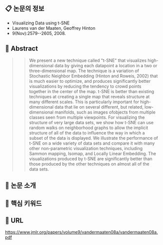 ## 📋 논문의 정보

- Visualizing Data using t-SNE 
- Laurens van der Maaten, Geoffrey Hinton
- 9(Nov):2579--2605, 2008.

## 📃 Abstract
>>We present a new technique called "t-SNE" that visualizes high-dimensional data by giving each datapoint a location in a two or three-dimensional map. The technique is a variation of Stochastic Neighbor Embedding (Hinton and Roweis, 2002) that is much easier to optimize, and produces significantly better visualizations by reducing the tendency to crowd points together in the center of the map. t-SNE is better than existing techniques at creating a single map that reveals structure at many different scales. This is particularly important for high-dimensional data that lie on several different, but related, low-dimensional manifolds, such as images ofobjects from multiple classes seen from multiple viewpoints. For visualizing the structure of very large data sets, we show how t-SNE can use random walks on neighborhood graphs to allow the implicit structure of all of the data to influence the way in which a subset of the data is displayed. We illustrate the performance of t-SNE on a wide variety of data sets and compare it with many other non-parametric visualization techniques, including Sammon mapping, Isomap, and Locally Linear Embedding. The visualizations produced by t-SNE are significantly better than those produced by the other techniques on almost all of the data sets.

## 🔎 논문 소개
## 🔑 핵심 키워드

## 📎 URL
https://www.jmlr.org/papers/volume9/vandermaaten08a/vandermaaten08a.pdf
